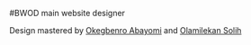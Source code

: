 #BWOD main website designer 

Design mastered by [Okegbenro Abayomi](https://github.com/Abayomzee) and [Olamilekan Solih](https://github.com/beardedprince)